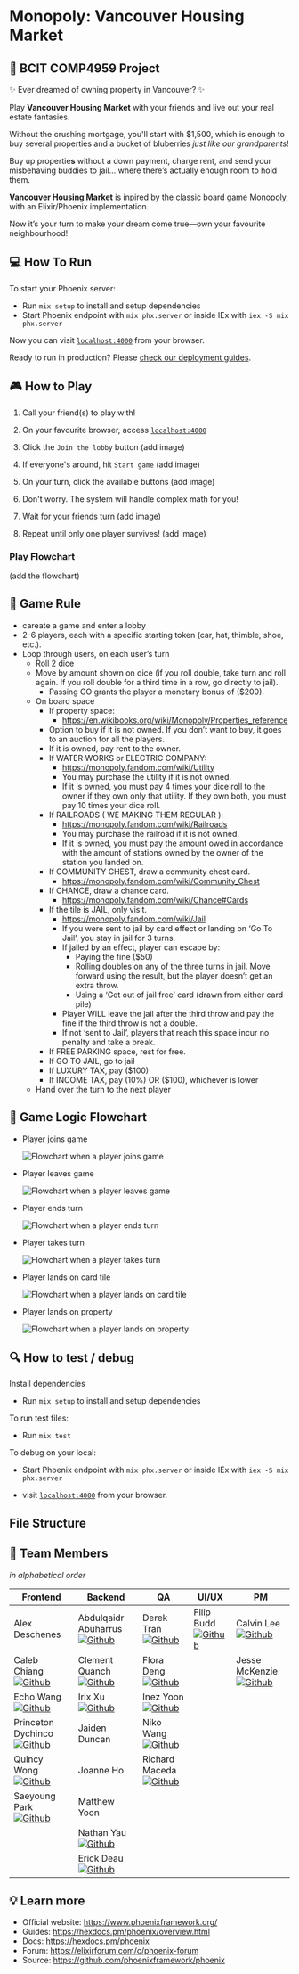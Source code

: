 # Monopoly: Vancouver Housing Market 

## 🏫 BCIT COMP4959 Project


  ✨ Ever dreamed of owning property in Vancouver? ✨

  Play **Vancouver Housing Market** with your friends and live out your real estate fantasies.

  Without the crushing mortgage, you'll start with $1,500, which is enough to buy several properties and a bucket of bluberries *just like our grandparents*!

  Buy up propertie**s** without a down payment, charge rent, and send your misbehaving buddies to jail... where there’s actually enough room to hold them.

  **Vancouver Housing Market** is inpired by the classic board game Monopoly, with an Elixir/Phoenix implementation.

  Now it’s your turn to make your dream come true—own your favourite neighbourhood! 


## 💻 How To Run
To start your Phoenix server:

  * Run `mix setup` to install and setup dependencies
  * Start Phoenix endpoint with `mix phx.server` or inside IEx with `iex -S mix phx.server`

Now you can visit [`localhost:4000`](http://localhost:4000) from your browser.

Ready to run in production? Please [check our deployment guides](https://hexdocs.pm/phoenix/deployment.html).

## 🎮 How to Play

1. Call your friend(s) to play with!

2. On your favourite browser, access [`localhost:4000`](http://localhost:4000) 

3. Click the `Join the lobby` button
(add image)

4. If everyone's around, hit `Start game`
(add image)

5. On your turn, click the available buttons 
(add image)

6. Don't worry. The system will handle complex math for you!

7. Wait for your friends turn
(add image)

8. Repeat until only one player survives!
(add image)

### Play Flowchart
(add the flowchart)



## 🎲 Game Rule
- careate a game and enter a lobby
- 2-6 players, each with a specific starting token (car, hat, thimble, shoe, etc.).
- Loop through users, on each user’s turn
    - Roll 2 dice
    - Move by amount shown on dice (if you roll double, take turn and roll again. If you roll double for a third time in a row, go directly to jail).
      -  Passing GO grants the player a monetary bonus of ($200).
    - On board space
        - If property space:
          - https://en.wikibooks.org/wiki/Monopoly/Properties_reference 
        - Option to buy if it is not owned. If you don’t want to buy, it goes to an auction for all the players.
        - If it is owned, pay rent to the owner.
      - If WATER WORKS or ELECTRIC COMPANY:
          - https://monopoly.fandom.com/wiki/Utility 
          - You may purchase the utility if it is not owned.
          - If it is owned, you must pay 4 times your dice roll to the owner if they own only that utility. If they own both, you must pay 10 times your dice roll.
      - If RAILROADS ( WE MAKING THEM REGULAR ):
          - https://monopoly.fandom.com/wiki/Railroads 
          - You may purchase the railroad if it is not owned.
          - If it is owned, you must pay the amount owed in accordance with the amount of stations owned by the owner of the station you landed on.
      - If COMMUNITY CHEST, draw a community chest card.
        - https://monopoly.fandom.com/wiki/Community_Chest 
      - If CHANCE, draw a chance card.
        - https://monopoly.fandom.com/wiki/Chance#Cards 
      - If the tile is JAIL, only visit.
        - https://monopoly.fandom.com/wiki/Jail 
        - If you were sent to jail by card effect or landing on ‘Go To Jail’, you stay in jail for 3 turns.
        - If jailed by an effect, player can escape by: 
          - Paying the fine ($50)
          - Rolling doubles on any of the three turns in jail. Move forward using the result, but the player doesn’t get an extra throw.
          - Using a ‘Get out of jail free’ card (drawn from either card pile)
        - Player WILL leave the jail after the third throw and pay the fine if the third throw is not a double.
        - If not ‘sent to Jail’, players that reach this space incur no penalty and take a break.
      - If FREE PARKING space, rest for free.
      - If GO TO JAIL, go to jail
      - If LUXURY TAX, pay ($100)
      - If INCOME TAX, pay (10%) OR ($100), whichever is lower
    - Hand over the turn to the next player

## 🔀 Game Logic Flowchart
- Player joins game

  ![Flowchart when a player joins game](./readme_assets/player_joins_game.png)

- Player leaves game

  ![Flowchart when a player leaves game](./readme_assets/player_leaves_game.png)

- Player ends turn

  ![Flowchart when a player ends turn](./readme_assets/player_ends_turn.png)

- Player takes turn

  ![Flowchart when a player takes turn](./readme_assets/player_takes_turn.png)

- Player lands on card tile

  ![Flowchart when a player lands on card tile](./readme_assets/player_lands_on_card_tile.png)

- Player lands on property

  ![Flowchart when a player lands on property](./readme_assets/player_lands_on_property.png)

## 🔍 How to test / debug

  Install dependencies
  - Run `mix setup` to install and setup dependencies
  
  To run test files:
  - Run `mix test`
  
  To debug on your local:
  - Start Phoenix endpoint with `mix phx.server` or inside IEx with `iex -S mix phx.server`

  - visit [`localhost:4000`](http://localhost:4000) from your browser.


## File Structure


## 👥 Team Members

*in alphabetical order*

| Frontend | Backend | QA | UI/UX | PM |
|----------|----------|----------|----------|----------|
| Alex Deschenes | Abdulqaidr Abuharrus [![Github](./readme_assets/github-logo.png)](https://github.com/Abdo-Abuharrus211) | Derek Tran [![Github](./readme_assets/github-logo.png)](https://github.com/ddderekk) | Filip Budd [![Github](./readme_assets/github-logo.png)](https://github.com/filipbudd/) | Calvin Lee [![Github](./readme_assets/github-logo.png)](https://github.com/calvinnleeee/) |
| Caleb Chiang [![Github](./readme_assets/github-logo.png)](https://github.com/calebchiang) | Clement Quanch [![Github](./readme_assets/github-logo.png)](https://github.com/Clement-Quach) | Flora Deng [![Github](./readme_assets/github-logo.png)](https://github.com/FloraDeng00) | | Jesse McKenzie [![Github](./readme_assets/github-logo.png)](https://github.com/JDMCK) |
| Echo Wang [![Github](./readme_assets/github-logo.png)](https://github.com/EchooWww) | Irix Xu [![Github](./readme_assets/github-logo.png)](https://github.com/IrisWRX) | Inez Yoon [![Github](./readme_assets/github-logo.png)](https://github.com/Inez-y) | | |
| Princeton Dychinco [![Github](./readme_assets/github-logo.png)](https://github.com/pdychinco) | Jaiden Duncan | Niko Wang [![Github](./readme_assets/github-logo.png)](https://github.com/nzzzzzw) | | |
| Quincy Wong [![Github](./readme_assets/github-logo.png)](https://github.com/phoenixalpha204) | Joanne Ho | Richard Maceda [![Github](./readme_assets/github-logo.png)](https://github.com/Organic-156) | | |
| Saeyoung Park [![Github](./readme_assets/github-logo.png)](https://github.com/eesope/) | Matthew Yoon | | | |
|  | Nathan Yau [![Github](./readme_assets/github-logo.png)](https://github.com/nathan-yau) | | | |
|  | Erick Deau [![Github](./readme_assets/github-logo.png)](https://github.com/eric-deau) | | | |



## 💡 Learn more

  * Official website: https://www.phoenixframework.org/
  * Guides: https://hexdocs.pm/phoenix/overview.html
  * Docs: https://hexdocs.pm/phoenix
  * Forum: https://elixirforum.com/c/phoenix-forum
  * Source: https://github.com/phoenixframework/phoenix

